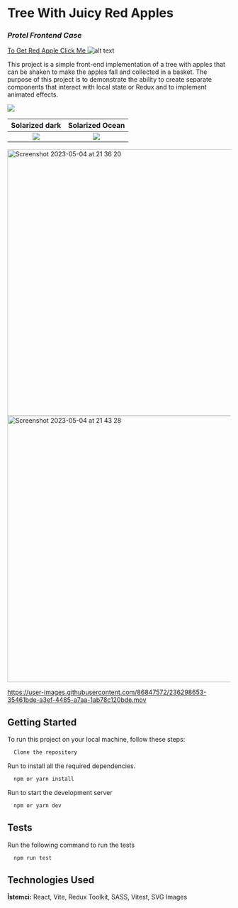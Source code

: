 
# Tree With Juicy Red Apples
### _Protel Frontend Case_

[To Get Red Apple Click Me ](https://tree-with-juicy-apples.vercel.app/)
![alt text](https://cdn.iconscout.com/icon/premium/png-512-thumb/falling-apple-3840957-3188982.png?f=avif&w=48 "Logo Title Text 1")


This project is a simple front-end implementation of a tree with apples that can be shaken to make the apples fall and collected in a basket. The purpose of this project is to demonstrate the ability to create separate components that interact with local state or Redux and to implement animated effects.

![](https://imgur.com/a/uU221nj)

Solarized dark             |  Solarized Ocean
:-------------------------:|:-------------------------:
![](https://user-images.githubusercontent.com/86847572/236298944-6333a8ec-a8d8-49b5-8b8b-38dbb2daec9b.png)  |  ![](https://user-images.githubusercontent.com/86847572/236299106-665899fc-7ba2-45ea-aaef-7f693d055e02.png)


<img width="600" alt="Screenshot 2023-05-04 at 21 36 20" src="https://user-images.githubusercontent.com/86847572/236298944-6333a8ec-a8d8-49b5-8b8b-38dbb2daec9b.png">
<img width="600" alt="Screenshot 2023-05-04 at 21 43 28" src="https://user-images.githubusercontent.com/86847572/236299106-665899fc-7ba2-45ea-aaef-7f693d055e02.png">


https://user-images.githubusercontent.com/86847572/236298653-35461bde-a3ef-4485-a7aa-1ab78c120bde.mov


## Getting Started

To run this project on your local machine, follow these steps:

```bash
  Clone the repository
```
Run  to install all the required dependencies.

```bash
  npm or yarn install
```
Run to start the development server
```bash
  npm or yarn dev
```

## Tests
Run the following command to run the tests
```bash
  npm run test
```

  
## Technologies Used


**İstemci:** React, Vite, 
Redux Toolkit, 
SASS,
Vitest, 
SVG Images



  

